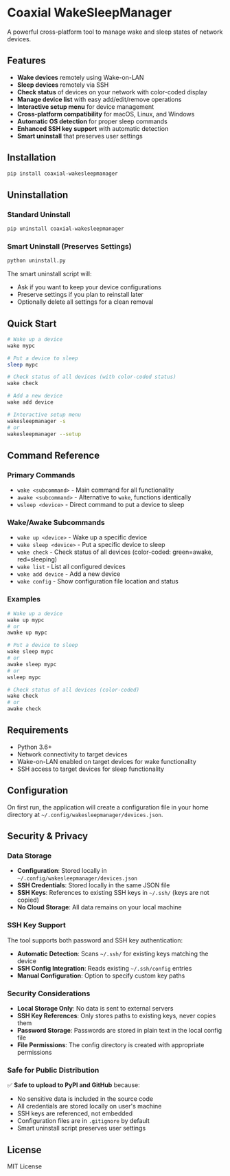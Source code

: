 # Coaxial WakeSleepManager

A powerful cross-platform tool to manage wake and sleep states of network devices.

## Features

- **Wake devices** remotely using Wake-on-LAN
- **Sleep devices** remotely via SSH
- **Check status** of devices on your network with color-coded display
- **Manage device list** with easy add/edit/remove operations
- **Interactive setup menu** for device management
- **Cross-platform compatibility** for macOS, Linux, and Windows
- **Automatic OS detection** for proper sleep commands
- **Enhanced SSH key support** with automatic detection
- **Smart uninstall** that preserves user settings

## Installation

```bash
pip install coaxial-wakesleepmanager
```

## Uninstallation

### Standard Uninstall
```bash
pip uninstall coaxial-wakesleepmanager
```

### Smart Uninstall (Preserves Settings)
```bash
python uninstall.py
```

The smart uninstall script will:
- Ask if you want to keep your device configurations
- Preserve settings if you plan to reinstall later
- Optionally delete all settings for a clean removal

## Quick Start

```bash
# Wake up a device
wake mypc

# Put a device to sleep
sleep mypc

# Check status of all devices (with color-coded status)
wake check

# Add a new device
wake add device

# Interactive setup menu
wakesleepmanager -s
# or
wakesleepmanager --setup
```

## Command Reference

### Primary Commands
- `wake <subcommand>` - Main command for all functionality
- `awake <subcommand>` - Alternative to `wake`, functions identically
- `wsleep <device>` - Direct command to put a device to sleep

### Wake/Awake Subcommands
- `wake up <device>` - Wake up a specific device
- `wake sleep <device>` - Put a specific device to sleep
- `wake check` - Check status of all devices (color-coded: green=awake, red=sleeping)
- `wake list` - List all configured devices
- `wake add device` - Add a new device
- `wake config` - Show configuration file location and status

### Examples
```bash
# Wake up a device
wake up mypc
# or
awake up mypc

# Put a device to sleep
wake sleep mypc
# or
awake sleep mypc
# or
wsleep mypc

# Check status of all devices (color-coded)
wake check
# or
awake check
```

## Requirements

- Python 3.6+
- Network connectivity to target devices
- Wake-on-LAN enabled on target devices for wake functionality
- SSH access to target devices for sleep functionality

## Configuration

On first run, the application will create a configuration file in your home directory at `~/.config/wakesleepmanager/devices.json`.

## Security & Privacy

### Data Storage
- **Configuration**: Stored locally in `~/.config/wakesleepmanager/devices.json`
- **SSH Credentials**: Stored locally in the same JSON file
- **SSH Keys**: References to existing SSH keys in `~/.ssh/` (keys are not copied)
- **No Cloud Storage**: All data remains on your local machine

### SSH Key Support
The tool supports both password and SSH key authentication:
- **Automatic Detection**: Scans `~/.ssh/` for existing keys matching the device
- **SSH Config Integration**: Reads existing `~/.ssh/config` entries
- **Manual Configuration**: Option to specify custom key paths

### Security Considerations
- **Local Storage Only**: No data is sent to external servers
- **SSH Key References**: Only stores paths to existing keys, never copies them
- **Password Storage**: Passwords are stored in plain text in the local config file
- **File Permissions**: The config directory is created with appropriate permissions

### Safe for Public Distribution
✅ **Safe to upload to PyPI and GitHub** because:
- No sensitive data is included in the source code
- All credentials are stored locally on user's machine
- SSH keys are referenced, not embedded
- Configuration files are in `.gitignore` by default
- Smart uninstall script preserves user settings

## License

MIT License